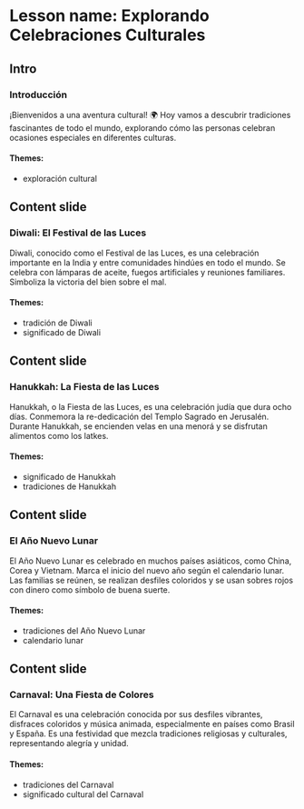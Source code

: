# Lesson name: Explorando Celebraciones Culturales

## Intro

### Introducción

¡Bienvenidos a una aventura cultural! 🌍 Hoy vamos a descubrir tradiciones fascinantes de todo el mundo, explorando cómo las personas celebran ocasiones especiales en diferentes culturas.

#### **Themes:**
- exploración cultural

## Content slide

### Diwali: El Festival de las Luces

Diwali, conocido como el Festival de las Luces, es una celebración importante en la India y entre comunidades hindúes en todo el mundo. Se celebra con lámparas de aceite, fuegos artificiales y reuniones familiares. Simboliza la victoria del bien sobre el mal.

#### **Themes:**
- tradición de Diwali
- significado de Diwali

## Content slide

### Hanukkah: La Fiesta de las Luces

Hanukkah, o la Fiesta de las Luces, es una celebración judía que dura ocho días. Conmemora la re-dedicación del Templo Sagrado en Jerusalén. Durante Hanukkah, se encienden velas en una menorá y se disfrutan alimentos como los latkes.

#### **Themes:**
- significado de Hanukkah
- tradiciones de Hanukkah

## Content slide

### El Año Nuevo Lunar

El Año Nuevo Lunar es celebrado en muchos países asiáticos, como China, Corea y Vietnam. Marca el inicio del nuevo año según el calendario lunar. Las familias se reúnen, se realizan desfiles coloridos y se usan sobres rojos con dinero como símbolo de buena suerte.

#### **Themes:**
- tradiciones del Año Nuevo Lunar
- calendario lunar

## Content slide

### Carnaval: Una Fiesta de Colores

El Carnaval es una celebración conocida por sus desfiles vibrantes, disfraces coloridos y música animada, especialmente en países como Brasil y España. Es una festividad que mezcla tradiciones religiosas y culturales, representando alegría y unidad.

#### **Themes:**
- tradiciones del Carnaval
- significado cultural del Carnaval
